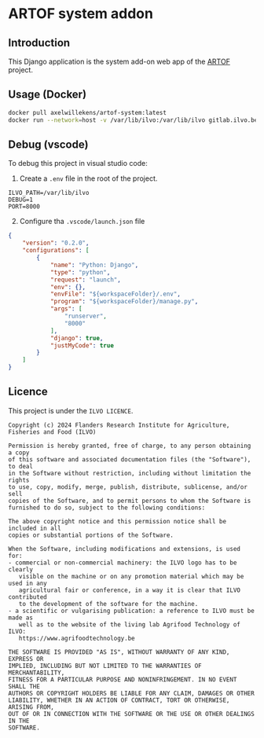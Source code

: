 # ARTOF system addon

## Introduction

This Django application is the system add-on web app of the [ARTOF](https://artof-ilvo.github.io) project.

## Usage (Docker)

```bash
docker pull axelwillekens/artof-system:latest
docker run --network=host -v /var/lib/ilvo:/var/lib/ilvo gitlab.ilvo.be:5050/artof-ilvo/addons/system:latest
```

## Debug (vscode)

To debug this project in visual studio code:

1. Create a `.env` file in the root of the project.

```
ILVO_PATH=/var/lib/ilvo
DEBUG=1
PORT=8000
```

2. Configure tha `.vscode/launch.json` file

```json
{
    "version": "0.2.0",
    "configurations": [
        {
            "name": "Python: Django",
            "type": "python",
            "request": "launch",
            "env": {},
            "envFile": "${workspaceFolder}/.env",
            "program": "${workspaceFolder}/manage.py",
            "args": [
                "runserver",
                "8000"
            ],
            "django": true,
            "justMyCode": true
        }
    ]
}
```

## Licence

This project is under the ``ILVO LICENCE``.

```
Copyright (c) 2024 Flanders Research Institute for Agriculture, Fisheries and Food (ILVO)

Permission is hereby granted, free of charge, to any person obtaining a copy
of this software and associated documentation files (the "Software"), to deal
in the Software without restriction, including without limitation the rights
to use, copy, modify, merge, publish, distribute, sublicense, and/or sell
copies of the Software, and to permit persons to whom the Software is
furnished to do so, subject to the following conditions:

The above copyright notice and this permission notice shall be included in all
copies or substantial portions of the Software.

When the Software, including modifications and extensions, is used for:
- commercial or non-commercial machinery: the ILVO logo has to be clearly
   visible on the machine or on any promotion material which may be used in any
   agricultural fair or conference, in a way it is clear that ILVO contributed
   to the development of the software for the machine.
- a scientific or vulgarising publication: a reference to ILVO must be made as
   well as to the website of the living lab Agrifood Technology of ILVO:
   https://www.agrifoodtechnology.be

THE SOFTWARE IS PROVIDED "AS IS", WITHOUT WARRANTY OF ANY KIND, EXPRESS OR
IMPLIED, INCLUDING BUT NOT LIMITED TO THE WARRANTIES OF MERCHANTABILITY,
FITNESS FOR A PARTICULAR PURPOSE AND NONINFRINGEMENT. IN NO EVENT SHALL THE
AUTHORS OR COPYRIGHT HOLDERS BE LIABLE FOR ANY CLAIM, DAMAGES OR OTHER
LIABILITY, WHETHER IN AN ACTION OF CONTRACT, TORT OR OTHERWISE, ARISING FROM,
OUT OF OR IN CONNECTION WITH THE SOFTWARE OR THE USE OR OTHER DEALINGS IN THE
SOFTWARE.
```